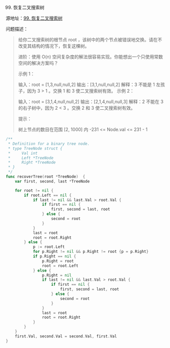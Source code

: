 99. 恢复二叉搜索树

源地址：[99. 恢复二叉搜索树](https://leetcode-cn.com/problems/recover-binary-search-tree/)

问题描述：

>给你二叉搜索树的根节点 root ，该树中的两个节点被错误地交换。请在不改变其结构的情况下，恢复这棵树。
>
>进阶：使用 O(n) 空间复杂度的解法很容易实现。你能想出一个只使用常数空间的解决方案吗？
>
> 
>
>示例 1：
>
>
>输入：root = [1,3,null,null,2]
>输出：[3,1,null,null,2]
>解释：3 不能是 1 左孩子，因为 3 > 1 。交换 1 和 3 使二叉搜索树有效。
>示例 2：
>
>
>输入：root = [3,1,4,null,null,2]
>输出：[2,1,4,null,null,3]
>解释：2 不能在 3 的右子树中，因为 2 < 3 。交换 2 和 3 使二叉搜索树有效。
>
>
>提示：
>
>树上节点的数目在范围 [2, 1000] 内
>-231 <= Node.val <= 231 - 1

``` go
/**
 * Definition for a binary tree node.
 * type TreeNode struct {
 *     Val int
 *     Left *TreeNode
 *     Right *TreeNode
 * }
 */
func recoverTree(root *TreeNode)  {
    var first, second, last *TreeNode

    for root != nil {
        if root.Left == nil {
            if last != nil && last.Val > root.Val {
                if first == nil {
                    first, second = last, root
                } else {
                    second = root
                }
            }
            last = root
            root = root.Right
        } else {
            p := root.Left
            for p.Right != nil && p.Right != root {p = p.Right}
            if p.Right == nil {
                p.Right = root
                root = root.Left
            } else {
                p.Right = nil
                if last != nil && last.Val > root.Val {
                    if first == nil {
                        first, second = last, root
                    } else {
                        second = root
                    }
                }
                last = root
                root = root.Right
            }
        }
    }
    first.Val, second.Val = second.Val, first.Val
}
```




